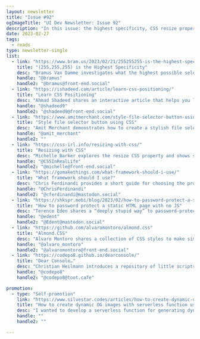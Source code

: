 ```yaml
---
layout: newsletter
title: "Issue #92"
ogImageTitle: "UI Dev Newsletter: Issue 92"
description: "In this issue: the highest specificity, CSS resize property, useful console scripts, and more."
date: 2023-02-27
tags:
  - reads
type: newsletter-single
list:
  - link: "https://www.bram.us/2023/02/21/255255255-is-the-highest-specificity/"
    title: "(255,255,255) is the Highest Specificity"
    desc: "Bramus Van Damme investigates what the highest possible selector specificity is."
    handle: "@bramus"
    handle2: "@bramus@front-end.social"
  - link: "https://ishadeed.com/article/learn-css-positioning/"
    title: "Learn CSS Positioning"
    desc: "Ahmad Shadeed shares an interactive article that helps you learn about how positioning works in CSS."
    handle: "@shadeed9"
    handle2: "@shadeed9@front-end.social"
  - link: "https://www.amitmerchant.com/style-file-selector-button-using-css/"
    title: "Style file selector button using CSS"
    desc: "Amit Merchant demonstrates how to create a stylish file selector button using CSS."
    handle: "@amit_merchant"
    handle2: ""
  - link: "https://css-irl.info/resizing-with-css/"
    title: "Resizing with CSS"
    desc: "Michelle Barker explores the resize CSS property and shows some use cases."
    handle: "@CSSInRealLife"
    handle2: "@michelle@front-end.social"
  - link: "https://gomakethings.com/what-framework-should-i-use/"
    title: "What framework should I use?"
    desc: "Chris Ferdinandi provides a short guide for choosing the proper JavaScript framework based on individual needs and priorities."
    handle: "@ChrisFerdinandi"
    handle2: "@cferdinandi@mastodon.social"
  - link: "https://shkspr.mobi/blog/2023/02/how-to-password-protect-a-static-html-page-with-no-js/"
    title: "How to password protect a static HTML page with no JS"
    desc: "Terence Eden shares a “deeply stupid way” to password-protect a static HTML page without JavaScript."
    handle: "@edent"
    handle2: "@Edent@mastodon.social"
  - link: "https://github.com/alvaromontoro/almond.css"
    title: "Almond.CSS"
    desc: "Alvaro Montoro shares a collection of CSS styles to make simple websites look nicer."
    handle: "@alvaro_montoro"
    handle2: "@alvaromontoro@front-end.social"
  - link: "https://codepo8.github.io/dearconsole/"
    title: "Dear Console…"
    desc: "Christian Heilmann introduces a repository of little scripts you can use in the browser console to achieve various tasks."
    handle: "@codepo8"
    handle2: "@codepo8@toot.cafe"

promotion:
  - type: "Self-promotion"
    link: "https://www.silvestar.codes/articles/how-to-create-dynamic-og-images-with-serverless-function-and-sharp/"
    title: "How to create dynamic OG images with serverless function using Sharp library"
    desc: "I wanted to develop a serverless function for generating dynamic Open Graph images for so long, and I finally did it last week."
    handle: ""
    handle2: ""

---
```

